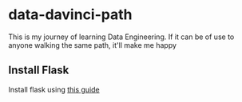 # data-davinci-path
This is my journey of learning Data Engineering. If it can be of use to anyone walking the same path, it'll make me happy

## Install Flask
Install flask using [this guide](https://flask.palletsprojects.com/en/1.0.x/installation/#installation)
